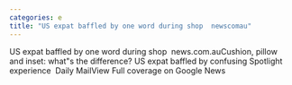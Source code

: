 ```yaml
---
categories: e
title: "US expat baffled by one word during shop  newscomau"
---
```

US expat baffled by one word during shop&nbsp;&nbsp;news.com.auCushion, pillow and inset: what"s the difference? US expat baffled by confusing Spotlight experience&nbsp;&nbsp;Daily MailView Full coverage on Google News